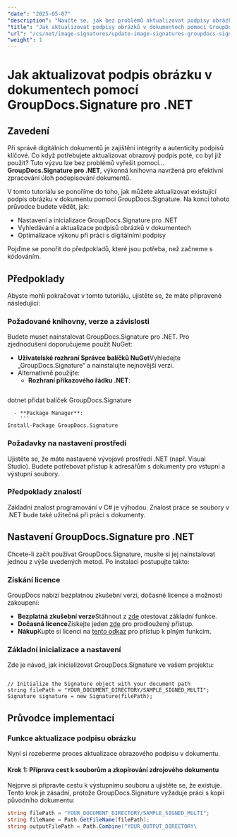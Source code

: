 ```yaml
---
"date": "2025-05-07"
"description": "Naučte se, jak bez problémů aktualizovat podpisy obrázků v dokumentech pomocí GroupDocs.Signature pro .NET v tomto komplexním průvodci."
"title": "Jak aktualizovat podpisy obrázků v dokumentech pomocí GroupDocs.Signature pro .NET – Podrobný návod"
"url": "/cs/net/image-signatures/update-image-signatures-groupdocs-signature-dotnet/"
"weight": 1
---
```


# Jak aktualizovat podpis obrázku v dokumentech pomocí GroupDocs.Signature pro .NET

## Zavedení

Při správě digitálních dokumentů je zajištění integrity a autenticity podpisů klíčové. Co když potřebujete aktualizovat obrazový podpis poté, co byl již použit? Tuto výzvu lze bez problémů vyřešit pomocí... **GroupDocs.Signature pro .NET**, výkonná knihovna navržená pro efektivní zpracování úloh podepisování dokumentů.

V tomto tutoriálu se ponoříme do toho, jak můžete aktualizovat existující podpis obrázku v dokumentu pomocí GroupDocs.Signature. Na konci tohoto průvodce budete vědět, jak:
- Nastavení a inicializace GroupDocs.Signature pro .NET
- Vyhledávání a aktualizace podpisů obrázků v dokumentech
- Optimalizace výkonu při práci s digitálními podpisy

Pojďme se ponořit do předpokladů, které jsou potřeba, než začneme s kódováním.

## Předpoklady

Abyste mohli pokračovat v tomto tutoriálu, ujistěte se, že máte připravené následující:

### Požadované knihovny, verze a závislosti
Budete muset nainstalovat GroupDocs.Signature pro .NET. Pro zjednodušení doporučujeme použít NuGet:
- **Uživatelské rozhraní Správce balíčků NuGet**Vyhledejte „GroupDocs.Signature“ a nainstalujte nejnovější verzi.
- Alternativně použijte:
  - **Rozhraní příkazového řádku .NET**:
    ```
dotnet přidat balíček GroupDocs.Signature
```
  - **Package Manager**:
    ```
Install-Package GroupDocs.Signature
```

### Požadavky na nastavení prostředí
Ujistěte se, že máte nastavené vývojové prostředí .NET (např. Visual Studio). Budete potřebovat přístup k adresářům s dokumenty pro vstupní a výstupní soubory.

### Předpoklady znalostí
Základní znalost programování v C# je výhodou. Znalost práce se soubory v .NET bude také užitečná při práci s dokumenty.

## Nastavení GroupDocs.Signature pro .NET

Chcete-li začít používat GroupDocs.Signature, musíte si jej nainstalovat jednou z výše uvedených metod. Po instalaci postupujte takto:

### Získání licence
GroupDocs nabízí bezplatnou zkušební verzi, dočasné licence a možnosti zakoupení:
- **Bezplatná zkušební verze**Stáhnout z [zde](https://releases.groupdocs.com/signature/net/) otestovat základní funkce.
- **Dočasná licence**Získejte jeden [zde](https://purchase.groupdocs.com/temporary-license/) pro prodloužený přístup.
- **Nákup**Kupte si licenci na [tento odkaz](https://purchase.groupdocs.com/buy) pro přístup k plným funkcím.

### Základní inicializace a nastavení
Zde je návod, jak inicializovat GroupDocs.Signature ve vašem projektu:

```csharp\using GroupDocs.Signature;

// Initialize the Signature object with your document path
string filePath = "YOUR_DOCUMENT_DIRECTORY/SAMPLE_SIGNED_MULTI";
Signature signature = new Signature(filePath);
```

## Průvodce implementací

### Funkce aktualizace podpisu obrázku

Nyní si rozeberme proces aktualizace obrazového podpisu v dokumentu.

#### Krok 1: Příprava cest k souborům a zkopírování zdrojového dokumentu

Nejprve si připravte cestu k výstupnímu souboru a ujistěte se, že existuje. Tento krok je zásadní, protože GroupDocs.Signature vyžaduje práci s kopií původního dokumentu:

```csharp
string filePath = "YOUR_DOCUMENT_DIRECTORY/SAMPLE_SIGNED_MULTI";
string fileName = Path.GetFileName(filePath);
string outputFilePath = Path.Combine("YOUR_OUTPUT_DIRECTORY\
